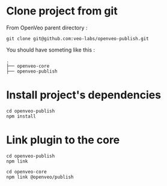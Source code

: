 # Clone project from git

From OpenVeo parent directory :

    git clone git@github.com:veo-labs/openveo-publish.git

You should have someting like this :

```
.
├── openveo-core
├── openveo-publish
```

# Install project's dependencies

    cd openveo-publish
    npm install

# Link plugin to the core

    cd openveo-publish
    npm link

    cd openveo-core
    npm link @openveo/publish
